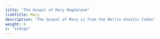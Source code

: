 ```yaml
---
title: "The Gospel of Mary Magdalene"
linkTitle: Mary
description: "The Gospel of Mary is from the Berlin Gnostic Codex"
weight: 6
c: "indigo"
---
```

